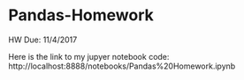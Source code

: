 # Pandas-Homework
HW Due: 11/4/2017

Here is the link to my jupyer notebook code:
http://localhost:8888/notebooks/Pandas%20Homework.ipynb